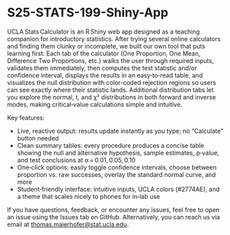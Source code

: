 # S25-STATS-199-Shiny-App

UCLA Stats Calculator is an R Shiny web app designed as a teaching companion for introductory statistics. After trying several online calculators and finding them clunky or incomplete, we built our own tool that puts learning first. Each tab of the calculator (One Proportion, One Mean, Difference Two Proportions, etc.) walks the user through required inputs, validates them immediately, then computes the test statistic and/or confidence interval, displays the results in an easy‑to‑read table, and visualizes the null distribution with color-coded rejection regions so users can see exactly where their statistic lands. Additional distribution tabs let you explore the normal, t, and χ² distributions in both forward and inverse modes, making critical‑value calculations simple and intuitive.

Key features: 
- Live, reactive output: results update instantly as you type; no “Calculate” button needed
- Clean summary tables: every procedure produces a concise table showing the null and alternative hypothesis, sample estimates, p‑value, and test conclusions at α = 0.01, 0.05, 0.10
- One‑click options: easily toggle confidence intervals, choose between proportion vs. raw successes, overlay the standard normal curve, and more
- Student‑friendly interface: intuitive inputs, UCLA colors (#2774AE), and a theme that scales nicely to phones for in‑lab use

If you have questions, feedback, or encounter any issues, feel free to open an issue using the Issues tab on GitHub. Alternatively, you can reach us via email at thomas.maierhofer@stat.ucla.edu.
